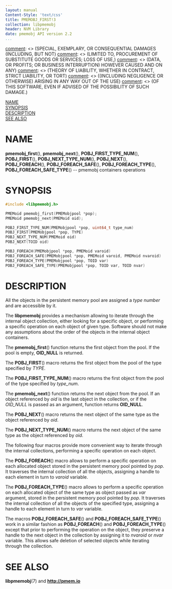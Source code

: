 ```yaml
---
layout: manual
Content-Style: 'text/css'
title: PMEMOBJ_FIRST!3
collection: libpmemobj
header: NVM Library
date: pmemobj API version 2.2
...
```


[comment]: <> (Copyright 2017, Intel Corporation)

[comment]: <> (Redistribution and use in source and binary forms, with or without)
[comment]: <> (modification, are permitted provided that the following conditions)
[comment]: <> (are met:)
[comment]: <> (    * Redistributions of source code must retain the above copyright)
[comment]: <> (      notice, this list of conditions and the following disclaimer.)
[comment]: <> (    * Redistributions in binary form must reproduce the above copyright)
[comment]: <> (      notice, this list of conditions and the following disclaimer in)
[comment]: <> (      the documentation and/or other materials provided with the)
[comment]: <> (      distribution.)
[comment]: <> (    * Neither the name of the copyright holder nor the names of its)
[comment]: <> (      contributors may be used to endorse or promote products derived)
[comment]: <> (      from this software without specific prior written permission.)

[comment]: <> (THIS SOFTWARE IS PROVIDED BY THE COPYRIGHT HOLDERS AND CONTRIBUTORS)
[comment]: <> ("AS IS" AND ANY EXPRESS OR IMPLIED WARRANTIES, INCLUDING, BUT NOT)
[comment]: <> (LIMITED TO, THE IMPLIED WARRANTIES OF MERCHANTABILITY AND FITNESS FOR)
[comment]: <> (A PARTICULAR PURPOSE ARE DISCLAIMED. IN NO EVENT SHALL THE COPYRIGHT)
[comment]: <> (OWNER OR CONTRIBUTORS BE LIABLE FOR ANY DIRECT, INDIRECT, INCIDENTAL,)
[comment]: <> (SPECIAL, EXEMPLARY, OR CONSEQUENTIAL DAMAGES (INCLUDING, BUT NOT)
[comment]: <> (LIMITED TO, PROCUREMENT OF SUBSTITUTE GOODS OR SERVICES; LOSS OF USE,)
[comment]: <> (DATA, OR PROFITS; OR BUSINESS INTERRUPTION) HOWEVER CAUSED AND ON ANY)
[comment]: <> (THEORY OF LIABILITY, WHETHER IN CONTRACT, STRICT LIABILITY, OR TORT)
[comment]: <> ((INCLUDING NEGLIGENCE OR OTHERWISE) ARISING IN ANY WAY OUT OF THE USE)
[comment]: <> (OF THIS SOFTWARE, EVEN IF ADVISED OF THE POSSIBILITY OF SUCH DAMAGE.)

[comment]: <> (pmemobj_first.3 -- man page for pmemobj containers operations)

[NAME](#name)<br />
[SYNOPSIS](#synopsis)<br />
[DESCRIPTION](#description)<br />
[SEE ALSO](#see-also)<br />


# NAME #

**pmemobj_first**(), **pmemobj_next**(),
**POBJ_FIRST_TYPE_NUM**(), **POBJ_FIRST**(),
**POBJ_NEXT_TYPE_NUM**(), **POBJ_NEXT**(),
**POBJ_FOREACH**(), **POBJ_FOREACH_SAFE**(),
**POBJ_FOREACH_TYPE**(), **POBJ_FOREACH_SAFE_TYPE**()
-- pmemobj containers operations


# SYNOPSIS #

```c
#include <libpmemobj.h>

PMEMoid pmemobj_first(PMEMobjpool *pop);
PMEMoid pmemobj_next(PMEMoid oid);

POBJ_FIRST_TYPE_NUM(PMEMobjpool *pop, uint64_t type_num)
POBJ_FIRST(PMEMobjpool *pop, TYPE)
POBJ_NEXT_TYPE_NUM(PMEMoid oid)
POBJ_NEXT(TOID oid)

POBJ_FOREACH(PMEMobjpool *pop, PMEMoid varoid)
POBJ_FOREACH_SAFE(PMEMobjpool *pop, PMEMoid varoid, PMEMoid nvaroid)
POBJ_FOREACH_TYPE(PMEMobjpool *pop, TOID var)
POBJ_FOREACH_SAFE_TYPE(PMEMobjpool *pop, TOID var, TOID nvar)
```


# DESCRIPTION #

All the objects in the persistent memory pool are assigned a *type number* and
are accessible by it.

The **libpmemobj** provides a mechanism allowing to iterate through the internal
object collection, either looking for a specific object, or performing a
specific operation on each object of given type. Software should not make any
assumptions about the order of the objects in the internal object containers.

The **pmemobj_first**() function returns the first object from the pool.
If the pool is empty, **OID_NULL** is returned.

The **POBJ_FIRST**() macro returns the first object from the pool of
the type specified by *TYPE*.

The **POBJ_FIRST_TYPE_NUM**() macro returns the first object from the pool
of the type specified by *type_num*.

The **pmemobj_next**() function returns the next object from the pool.
If an object referenced by *oid* is the last object in the collection, or if the
*OID_NULL* is passed as an argument, function returns **OID_NULL**.

The **POBJ_NEXT**() macro returns the next object of the same type
as the object referenced by *oid*.

The **POBJ_NEXT_TYPE_NUM**() macro returns the next object of the same type
as the object referenced by *oid*.

The following four macros provide more convenient way to iterate through the internal
collections, performing a specific operation on each object.

The **POBJ_FOREACH**() macro allows to perform a specific operation on each allocated
object stored in the persistent memory pool pointed by *pop*. It traverses the internal
collection of all the objects, assigning a handle to each element in turn to *varoid* variable.

The **POBJ_FOREACH_TYPE**() macro allows to perform a specific operation on each allocated
object of the same type as object passed as *var* argument, stored in the persistent memory pool
pointed by *pop*. It traverses the internal collection of all the objects of the specified type,
assigning a handle to each element in turn to *var* variable.

The macros **POBJ_FOREACH_SAFE**() and **POBJ_FOREACH_SAFE_TYPE**() work in a similar fashion
as **POBJ_FOREACH**() and **POBJ_FOREACH_TYPE**() except that prior to performing the operation
on the object, they preserve a handle to the next object in the collection by assigning it to
*nvaroid* or *nvar* variable. This allows safe deletion of selected objects while iterating
through the collection.


# SEE ALSO #

**libpmemobj**(7) and **<http://pmem.io>**
